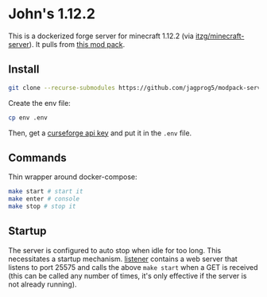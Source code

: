 # John's 1.12.2

This is a dockerized forge server for minecraft 1.12.2 (via [itzg/minecraft-server](https://hub.docker.com/r/itzg/minecraft-server/)). It pulls from [this mod pack](https://github.com/jagprog5/modpack-client).

## Install

```bash
git clone --recurse-submodules https://github.com/jagprog5/modpack-server
```

Create the env file:

```bash
cp env .env
```

Then, get a [curseforge api key](https://console.curseforge.com/) and put it in the `.env` file.

## Commands

Thin wrapper around docker-compose:

```bash
make start # start it
make enter # console
make stop # stop it
```

## Startup

The server is configured to auto stop when idle for too long. This necessitates a startup mechanism. [listener](./listener) contains a web server that listens to port 25575 and calls the above `make start` when a GET is received (this can be called any number of times, it's only effective if the server is not already running).
